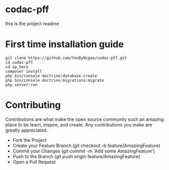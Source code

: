 # codac-pff

this is the project readme
# First time installation guide
```shell
git clone https://github.com/YenByNigao/codac-pff.git
cd codac-pff
cd ap_hero
composer install
php bin/console doctrine:database:create
php bin/console doctrine:migrations:migrate
php server:run
```

# Contributing
Contributions are what make the open source community such an amazing place to be learn, inspire, and create. Any contributions you make are greatly appreciated.

- Fork the Project
- Create your Feature Branch (git checkout -b feature/AmazingFeature)
- Commit your Changes (git commit -m 'Add some AmazingFeature')
- Push to the Branch (git push origin feature/AmazingFeature)
- Open a Pull Request